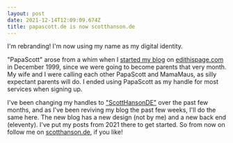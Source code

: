 ```yaml
---
layout: post
date: 2021-12-14T12:09:09.674Z
title: papascott.de is now scotthanson.de
---
```

I'm rebranding! I'm now using my name as my digital identity.

"PapaScott" arose from a whim when I [started my blog](https://www.papascott.de/archives/1999/12/05/it-worked/) on [edithispage.com](http://scripting.com/davenet/1999/12/08/editthispagecom.html) in December 1999, since we were going to become parents that very month. My wife and I were calling each other PapaScott and MamaMaus, as silly expectant parents will do. I ended using PapaScott as my handle for most services when signing up. 

I've been changing my handles to ["ScottHansonDE"](https://twitter.com/ScottHansonDE) over the past few months, and as I've been reviving my blog the past few weeks, I'll do the same here. The new blog has a new design (not by me) and a new back end (eleventy). I've put my posts from 2021 there to get started. So from now on follow me on [scotthanson.de](scotthanson.de), if you like!